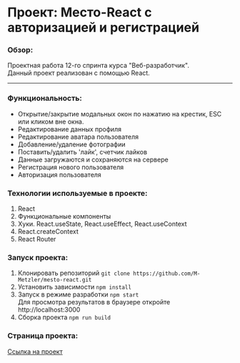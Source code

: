 # Проект: Место-React с авторизацией и регистрацией

### Обзор:
Проектная работа 12-го спринта курса "Веб-разработчик".  
Данный проект реализован с помощью React. 

---

### Функциональность:
- Открытие/закрытие модальных окон по нажатию на крестик, ESC или кликом вне окна.
- Редактирование данных профиля
- Редактирование аватара пользователя
- Добавление/удаление фотографии
- Поставить/удалить 'лайк', счетчик лайков
- Данные загружаются и сохраняются на сервере
- Регистрация нового пользователя
- Авторизация пользователя


### Технологии используемые в проекте:

1. React
2. Функциональные компоненты
3. Хуки. React.useState, React.useEffect, React.useContext
4. React.createContext
5. React Router


### Запуск проекта:
1. Клонировать репозиторий ``` git clone https://github.com/M-Metzler/mesto-react.git ```
2. Установить зависимости ``` npm install ```
3. Запуск в режиме разработки ``` npm start ```  
Для просмотра результатов в браузере откройте http://localhost:3000
5. Сборка проекта ``` npm run build ```

### Страница проекта:

[Ссылка на проект](https://m-metzler.github.io/react-mesto-auth)

